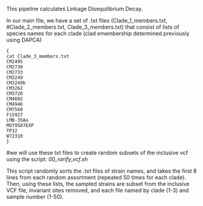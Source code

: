 This pipeline calculates Linkage Disequilibrium Decay. 

In our main file, we have a set of .txt files (Clade_1_members.txt, #Clade_2_members.txt, Clade_3_members.txt) that consist of lists of species names for each clade (clad emembership determined previously using DAPCA)

```
{
cat Clade_3_members.txt
CM2495
CM2730
CM2733
CM3249
CM3249b
CM3262
CM3720
CM4602
CM4946
CM7560
F15927
LMB-35Aa
MO79587EXP
TP32
W72310
}
```

#we will use these txt files to create random subsets of the inclusive vcf using the script: *00_rarify_vcf.sh*

This script randomly sorts the .txt files of strain names, and takes the first 8 lines from each random assortment (repeated 50 times for each clade). Then, using these lists, the sampled strains are subset from the inclusive VCF file, invariant sites removed, and each file named by clade (1-3) and sample number (1-50). 
